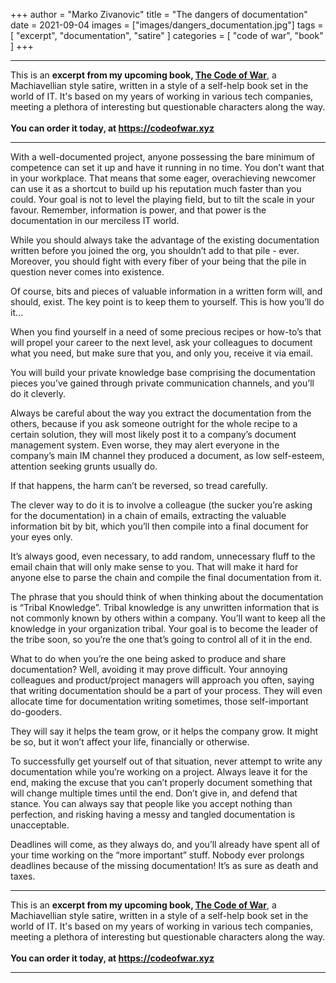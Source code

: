 +++
author = "Marko Zivanovic"
title = "The dangers of documentation"
date = 2021-09-04
images = ["images/dangers_documentation.jpg"]
tags = [
  "excerpt",
  "documentation",
  "satire"
]
categories = [
    "code of war", "book"
]
+++

<hr />

<span class="text-disclaimer">
This is an <b>excerpt from my upcoming book, <a href="https://codeofwar.xyz">The Code of War</a></b>, a Machiavellian style satire, written in a style of a self-help book set in the world of IT. It's based on my years of working in various tech companies, meeting a plethora of interesting but questionable characters along the way.
</span>
<br /><br />
<span class="text-disclaimer">
<b>You can order it today, at <a href="https://codeofwar.xyz">https://codeofwar.xyz</a></b>
</span>

<hr />

With a well-documented project, anyone possessing the bare minimum of competence can set it up and have it running in no time. You don’t want that in your workplace. That means that some eager, overachieving newcomer can use it as a shortcut to build up his reputation much faster than you could. Your goal is not to level the playing field, but to tilt the scale in your favour. Remember, information is power, and that power is the documentation in our merciless IT world.

While you should always take the advantage of the existing documentation written before you joined the org, you shouldn’t add to that pile - ever. Moreover, you should fight with every fiber of your being that the pile in question never comes into existence.

Of course, bits and pieces of valuable information in a written form will, and should, exist. The key point is to keep them to yourself. This is how you’ll do it…

When you find yourself in a need of some precious recipes or how-to’s that will propel your career to the next level, ask your colleagues to document what you need, but make sure that you, and only you, receive it via email.

You will build your private knowledge base comprising the documentation pieces you’ve gained through private communication channels, and you’ll do it cleverly.

Always be careful about the way you extract the documentation from the others, because if you ask someone outright for the whole recipe to a certain solution, they will most likely post it to a company’s document management system. Even worse, they may alert everyone in the company’s main IM channel they produced a document, as low self-esteem, attention seeking grunts usually do.

If that happens, the harm can’t be reversed, so tread carefully.

The clever way to do it is to involve a colleague (the sucker you’re asking for the documentation) in a chain of emails, extracting the valuable information bit by bit, which you’ll then compile into a final document for your eyes only. 

It’s always good, even necessary, to add random, unnecessary fluff to the email chain that will only make sense to you. That will make it hard for anyone else to parse the chain and compile the final documentation from it.

The phrase that you should think of when thinking about the documentation is “Tribal Knowledge”. Tribal knowledge is any unwritten information that is not commonly known by others within a company. You’ll want to keep all the knowledge in your organization tribal. Your goal is to become the leader of the tribe soon, so you’re the one that’s going to control all of it in the end.

What to do when you’re the one being asked to produce and share documentation? Well, avoiding it may prove difficult. Your annoying colleagues and product/project managers will approach you often, saying that writing documentation should be a part of your process. They will even allocate time for documentation writing sometimes, those self-important do-gooders.

They will say it helps the team grow, or it helps the company grow. It might be so, but it won’t affect your life, financially or otherwise.

To successfully get yourself out of that situation, never attempt to write any documentation while you’re working on a project. Always leave it for the end, making the excuse that you can’t properly document something that will change multiple times until the end. Don’t give in, and defend that stance. You can always say that people like you accept nothing than perfection, and risking having a messy and tangled documentation is unacceptable.

Deadlines will come, as they always do, and you’ll already have spent all of your time working on the “more important” stuff. Nobody ever prolongs deadlines because of the missing documentation! It’s as sure as death and taxes.

<hr />

<span class="text-disclaimer">
This is an <b>excerpt from my upcoming book, <a href="https://codeofwar.xyz">The Code of War</a></b>, a Machiavellian style satire, written in a style of a self-help book set in the world of IT. It's based on my years of working in various tech companies, meeting a plethora of interesting but questionable characters along the way.
</span>
<br /><br />
<span class="text-disclaimer">
<b>You can order it today, at <a href="https://codeofwar.xyz">https://codeofwar.xyz</a></b>
</span>

<hr />